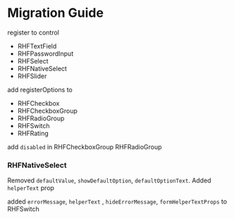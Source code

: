 # Migration Guide

register to control

- RHFTextField
- RHFPasswordInput
- RHFSelect
- RHFNativeSelect
- RHFSlider



add registerOptions to
- RHFCheckbox
- RHFCheckboxGroup
- RHFRadioGroup
- RHFSwitch
- RHFRating

add `disabled` in RHFCheckboxGroup RHFRadioGroup

### RHFNativeSelect
Removed `defaultValue`, `showDefaultOption`, `defaultOptionText`. Added `helperText` prop

added `errorMessage`, `helperText` , `hideErrorMessage`, `formHelperTextProps` to RHFSwitch